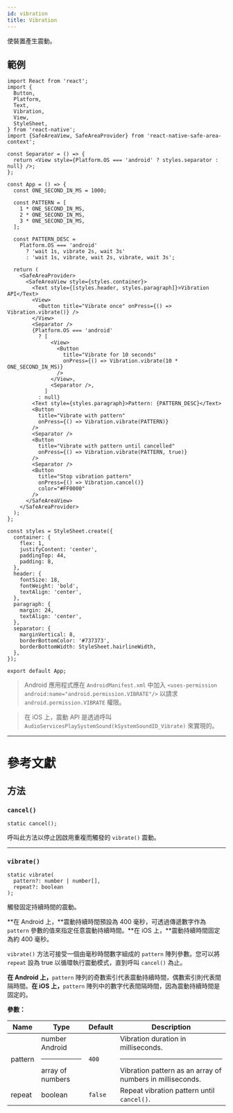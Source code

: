 ```yaml
---
id: vibration
title: Vibration
---
```


使裝置產生震動。

## 範例

```SnackPlayer name=Vibration%20Example&supportedPlatforms=ios,android
import React from 'react';
import {
  Button,
  Platform,
  Text,
  Vibration,
  View,
  StyleSheet,
} from 'react-native';
import {SafeAreaView, SafeAreaProvider} from 'react-native-safe-area-context';

const Separator = () => {
  return <View style={Platform.OS === 'android' ? styles.separator : null} />;
};

const App = () => {
  const ONE_SECOND_IN_MS = 1000;

  const PATTERN = [
    1 * ONE_SECOND_IN_MS,
    2 * ONE_SECOND_IN_MS,
    3 * ONE_SECOND_IN_MS,
  ];

  const PATTERN_DESC =
    Platform.OS === 'android'
      ? 'wait 1s, vibrate 2s, wait 3s'
      : 'wait 1s, vibrate, wait 2s, vibrate, wait 3s';

  return (
    <SafeAreaProvider>
      <SafeAreaView style={styles.container}>
        <Text style={[styles.header, styles.paragraph]}>Vibration API</Text>
        <View>
          <Button title="Vibrate once" onPress={() => Vibration.vibrate()} />
        </View>
        <Separator />
        {Platform.OS === 'android'
          ? [
              <View>
                <Button
                  title="Vibrate for 10 seconds"
                  onPress={() => Vibration.vibrate(10 * ONE_SECOND_IN_MS)}
                />
              </View>,
              <Separator />,
            ]
          : null}
        <Text style={styles.paragraph}>Pattern: {PATTERN_DESC}</Text>
        <Button
          title="Vibrate with pattern"
          onPress={() => Vibration.vibrate(PATTERN)}
        />
        <Separator />
        <Button
          title="Vibrate with pattern until cancelled"
          onPress={() => Vibration.vibrate(PATTERN, true)}
        />
        <Separator />
        <Button
          title="Stop vibration pattern"
          onPress={() => Vibration.cancel()}
          color="#FF0000"
        />
      </SafeAreaView>
    </SafeAreaProvider>
  );
};

const styles = StyleSheet.create({
  container: {
    flex: 1,
    justifyContent: 'center',
    paddingTop: 44,
    padding: 8,
  },
  header: {
    fontSize: 18,
    fontWeight: 'bold',
    textAlign: 'center',
  },
  paragraph: {
    margin: 24,
    textAlign: 'center',
  },
  separator: {
    marginVertical: 8,
    borderBottomColor: '#737373',
    borderBottomWidth: StyleSheet.hairlineWidth,
  },
});

export default App;
```

> Android 應用程式應在 `AndroidManifest.xml` 中加入 `<uses-permission android:name="android.permission.VIBRATE"/>` 以請求 `android.permission.VIBRATE` 權限。

> 在 iOS 上，震動 API 是透過呼叫 `AudioServicesPlaySystemSound(kSystemSoundID_Vibrate)` 來實現的。

---

# 參考文獻

## 方法

### `cancel()`

```tsx
static cancel();
```

呼叫此方法以停止因啟用重複而觸發的 `vibrate()` 震動。

---

### `vibrate()`

```tsx
static vibrate(
  pattern?: number | number[],
  repeat?: boolean
);
```

觸發固定持續時間的震動。

**在 Android 上，**震動持續時間預設為 400 毫秒，可透過傳遞數字作為 `pattern` 參數的值來指定任意震動持續時間。**在 iOS 上，**震動持續時間固定為約 400 毫秒。

`vibrate()` 方法可接受一個由毫秒時間數字組成的 `pattern` 陣列參數。您可以將 `repeat` 設為 true 以循環執行震動模式，直到呼叫 `cancel()` 為止。

**在 Android 上，**`pattern` 陣列的奇數索引代表震動持續時間，偶數索引則代表間隔時間。**在 iOS 上，**`pattern` 陣列中的數字代表間隔時間，因為震動持續時間是固定的。

**參數：**

| Name    | Type                                                                     | Default | Description                                                                                       |
| ------- | ------------------------------------------------------------------------ | ------- | ------------------------------------------------------------------------------------------------- |
| pattern | number <div className="label android">Android</div><hr/>array of numbers | `400`   | Vibration duration in milliseconds.<hr/>Vibration pattern as an array of numbers in milliseconds. |
| repeat  | boolean                                                                  | `false` | Repeat vibration pattern until `cancel()`.                                                        |